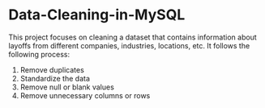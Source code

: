 # Data-Cleaning-in-MySQL

This project focuses on cleaning a dataset that contains information about layoffs from different companies, industries, locations, etc. It follows the following process:
  1. Remove duplicates
  2. Standardize the data
  3. Remove null or blank values
  4. Remove unnecessary columns or rows
